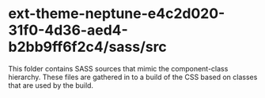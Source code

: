 # ext-theme-neptune-e4c2d020-31f0-4d36-aed4-b2bb9ff6f2c4/sass/src

This folder contains SASS sources that mimic the component-class hierarchy. These files
are gathered in to a build of the CSS based on classes that are used by the build.

